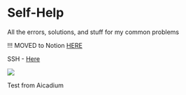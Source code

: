 # Self-Help
All the errors, solutions, and stuff for my common problems


!!! MOVED to Notion [HERE](https://neighborly-blender-866.notion.site/Virtual-Envs-Conda-Mac-bf0abf05950349059ef280505b4ff8e6?pvs=4)

SSH - [Here](https://neighborly-blender-866.notion.site/SSH-8b4c761100b44539ba396a9717c23d6a)

![](https://media.giphy.com/media/Idg2rAVGS3xMZtBdhu/giphy.gif)

Test from Aicadium